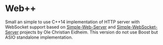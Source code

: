 # Web++
Small an simple to use C++14 implementation of HTTP server with WebSocket support based on [Simple-Web-Server](https://github.com/eidheim/Simple-Web-Server) and [Simple-WebSocket-Server](https://github.com/eidheim/Simple-WebSocket-Server) projects by Ole Christian Eidheim.
This version do not use Boost but ASIO standalone implementation.

